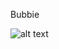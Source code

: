 Bubbie


![alt text](https://external-content.duckduckgo.com/iu/?u=http%3A%2F%2Fi.cdn.turner.com%2Fv5cache%2FCARTOON%2Fsite%2FImages%2Fi24%2Fpropd_fj_bub_174x252.png&f=1&nofb=1.png)
